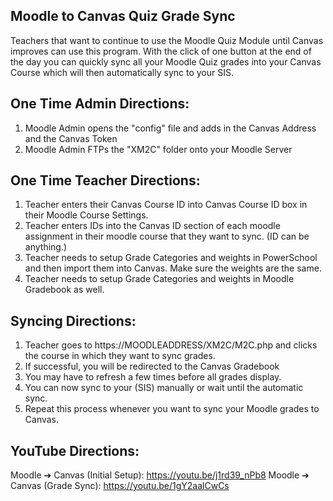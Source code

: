 ## Moodle to Canvas Quiz Grade Sync
Teachers that want to continue to use the Moodle Quiz Module until Canvas improves can use this program. With the click of one button at the end of the day you can quickly sync all your Moodle Quiz grades into your Canvas Course which will then automatically sync to your SIS.

## One Time Admin Directions:
<ol>
<li>Moodle Admin opens the "config" file and adds in the Canvas Address and the Canvas Token</li>
<li>Moodle Admin FTPs the "XM2C" folder onto your Moodle Server</li>
</ol>

## One Time Teacher Directions:
<ol>
<li>Teacher enters their Canvas Course ID into Canvas Course ID box in their Moodle Course Settings.</li>
<li>Teacher enters IDs into the Canvas ID section of each moodle assignment in their moodle course that they want to sync. (ID can be anything.)</li>
<li>Teacher needs to setup Grade Categories and weights in PowerSchool and then import them into Canvas. Make sure the weights are the same.</li>
<li>Teacher needs to setup Grade Categories and weights in Moodle Gradebook as well.</li>
  </ol>
  
  ## Syncing Directions:
  <ol>
<li>Teacher goes to https://MOODLEADDRESS/XM2C/M2C.php and clicks the course in which they want to sync grades.</li>
<li>If successful, you will be redirected to the Canvas Gradebook</li>
 <li>You may have to refresh a few times before all grades display.</li>
   <li>You can now sync to your (SIS) manually or wait until the automatic sync.</li>
   <li>Repeat this process whenever you want to sync your Moodle grades to Canvas.</li>
 </ol>
 
 ## YouTube Directions:
 
Moodle ➔ Canvas (Initial Setup):  https://youtu.be/j1rd39_nPb8
Moodle ➔ Canvas (Grade Sync):   https://youtu.be/1gY2aalCwCs
